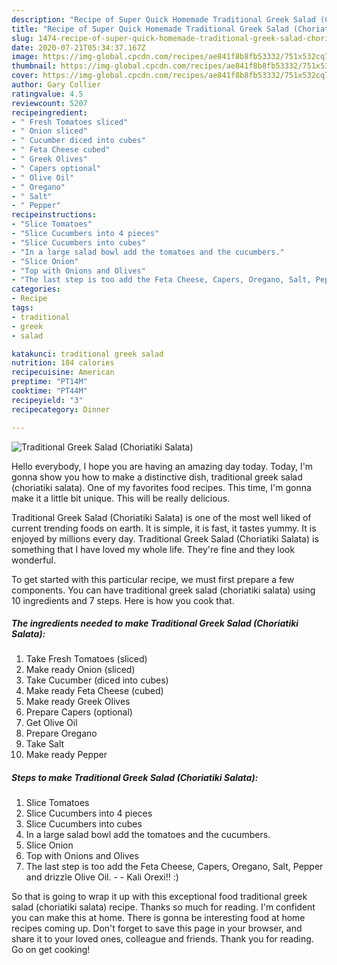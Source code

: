 ```yaml
---
description: "Recipe of Super Quick Homemade Traditional Greek Salad (Choriatiki Salata)"
title: "Recipe of Super Quick Homemade Traditional Greek Salad (Choriatiki Salata)"
slug: 1474-recipe-of-super-quick-homemade-traditional-greek-salad-choriatiki-salata
date: 2020-07-21T05:34:37.167Z
image: https://img-global.cpcdn.com/recipes/ae841f8b8fb53332/751x532cq70/traditional-greek-salad-choriatiki-salata-recipe-main-photo.jpg
thumbnail: https://img-global.cpcdn.com/recipes/ae841f8b8fb53332/751x532cq70/traditional-greek-salad-choriatiki-salata-recipe-main-photo.jpg
cover: https://img-global.cpcdn.com/recipes/ae841f8b8fb53332/751x532cq70/traditional-greek-salad-choriatiki-salata-recipe-main-photo.jpg
author: Gary Collier
ratingvalue: 4.5
reviewcount: 5207
recipeingredient:
- " Fresh Tomatoes sliced"
- " Onion sliced"
- " Cucumber diced into cubes"
- " Feta Cheese cubed"
- " Greek Olives"
- " Capers optional"
- " Olive Oil"
- " Oregano"
- " Salt"
- " Pepper"
recipeinstructions:
- "Slice Tomatoes"
- "Slice Cucumbers into 4 pieces"
- "Slice Cucumbers into cubes"
- "In a large salad bowl add the tomatoes and the cucumbers."
- "Slice Onion"
- "Top with Onions and Olives"
- "The last step is too add the Feta Cheese, Capers, Oregano, Salt, Pepper and drizzle Olive Oil.   Kali Orexi!! :)"
categories:
- Recipe
tags:
- traditional
- greek
- salad

katakunci: traditional greek salad 
nutrition: 184 calories
recipecuisine: American
preptime: "PT14M"
cooktime: "PT44M"
recipeyield: "3"
recipecategory: Dinner

---
```



![Traditional Greek Salad (Choriatiki Salata)](https://img-global.cpcdn.com/recipes/ae841f8b8fb53332/751x532cq70/traditional-greek-salad-choriatiki-salata-recipe-main-photo.jpg)

Hello everybody, I hope you are having an amazing day today. Today, I'm gonna show you how to make a distinctive dish, traditional greek salad (choriatiki salata). One of my favorites food recipes. This time, I'm gonna make it a little bit unique. This will be really delicious.

Traditional Greek Salad (Choriatiki Salata) is one of the most well liked of current trending foods on earth. It is simple, it is fast, it tastes yummy. It is enjoyed by millions every day. Traditional Greek Salad (Choriatiki Salata) is something that I have loved my whole life. They're fine and they look wonderful.




To get started with this particular recipe, we must first prepare a few components. You can have traditional greek salad (choriatiki salata) using 10 ingredients and 7 steps. Here is how you cook that.

<!--inarticleads1-->

##### The ingredients needed to make Traditional Greek Salad (Choriatiki Salata):

1. Take  Fresh Tomatoes (sliced)
1. Make ready  Onion (sliced)
1. Take  Cucumber (diced into cubes)
1. Make ready  Feta Cheese (cubed)
1. Make ready  Greek Olives
1. Prepare  Capers (optional)
1. Get  Olive Oil
1. Prepare  Oregano
1. Take  Salt
1. Make ready  Pepper




<!--inarticleads2-->

##### Steps to make Traditional Greek Salad (Choriatiki Salata):

1. Slice Tomatoes
1. Slice Cucumbers into 4 pieces
1. Slice Cucumbers into cubes
1. In a large salad bowl add the tomatoes and the cucumbers.
1. Slice Onion
1. Top with Onions and Olives
1. The last step is too add the Feta Cheese, Capers, Oregano, Salt, Pepper and drizzle Olive Oil.  -  - Kali Orexi!! :)




So that is going to wrap it up with this exceptional food traditional greek salad (choriatiki salata) recipe. Thanks so much for reading. I'm confident you can make this at home. There is gonna be interesting food at home recipes coming up. Don't forget to save this page in your browser, and share it to your loved ones, colleague and friends. Thank you for reading. Go on get cooking!
